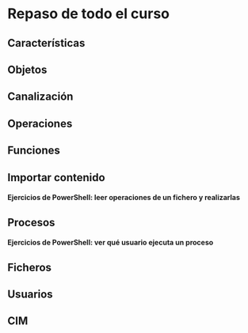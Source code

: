 # Repaso de todo el curso

## Características
## Objetos
## Canalización
## Operaciones
## Funciones
## Importar contenido
#### Ejercicios de PowerShell: leer operaciones de un fichero y realizarlas
## Procesos
#### Ejercicios de PowerShell: ver qué usuario ejecuta un proceso
## Ficheros
## Usuarios
## CIM
